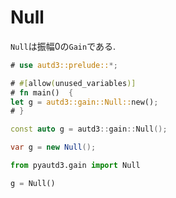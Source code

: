 # Null

`Null`は振幅0の`Gain`である.

```rust
# use autd3::prelude::*;

# #[allow(unused_variables)]
# fn main()  {
let g = autd3::gain::Null::new();
# }
```

```cpp
const auto g = autd3::gain::Null();
```

```cs
var g = new Null();
```

```python
from pyautd3.gain import Null

g = Null()
```

